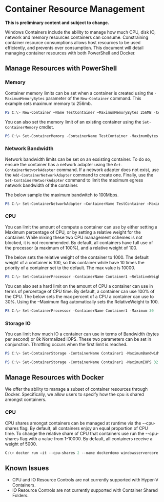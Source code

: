 # Container Resource Management

**This is preliminary content and subject to change.** 

Windows Containers include the ability to manage how much CPU, disk IO, network and memory resources containers can consume. Constraining container resource consumptions allows host resources to be used efficiently, and prevents over consumption. This document will detail managing container resources with both PowerShell and Docker.

## Manage Resources with PowerShell

### Memory

Container memory limits can be set when a container is created using the `-MaximumMemoryBytes` parameter of the `New-Container` command. This example sets maximum memory to 256mb.
 
```powershell
PS C:\> New-Container –Name TestContainer –MaximumMemoryBytes 256MB -ContainerimageName WindowsServerCore
```
You can also set the memory limit of an existing container using the `Set-ContainerMemory` cmdlet.

```powershell
PS C:\> Set-ContainerMemory -ContainerName TestContainer -MaximumBytes 256mb
```

### Network Bandwidth

Network bandwidth limits can be set on an exsisting container. To do so, ensure the container has a network adapter using the `Get-ContainerNetworkAdapter` command. If a network adapter does not exist, use the `Add-ContainerNetworkAdapter` command to create one. Finally, use the `Set-ContainerNetworkAdapter` command to limit the maximum egress network bandwidth of the container.

The below sample the maximum bandwitch to 100Mbps.

```powershell
PS C:\> Set-ContainerNetworkAdapter –ContainerName TestContainer –MaximumBandwidth 100000000
```

### CPU 

You can limit the amount of compute a container can use by either setting a Maximum percentage of CPU, or by setting a relative weight for the container. While mixing these two CPU management schemes is not blocked, it is not recommended. By default, all containers have full use of the processor (a maximum of 100%), and a relative weight of 100. 

The below sets the relative weight of the container to 1000. The default weight of a container is 100, so this container while have 10 times the priority of a container set to the default. The max value is 10000.

```powershell
PS C:\> Set-ContainerProcessor -ContainerName Container1 –RelativeWeight 10000
```
 
You can also set a hard limit on the amount of CPU a container can use in terms of percentage of CPU time. By default, a container can use 100% of the CPU. The below sets the max percent of a CPU a container can use to 30%. Using the –Maximum flag automatically sets the RelativeWeight to 100. 

```powershell
PS C:\> Set-ContainerProcessor -ContainerName Container1 -Maximum 30
```

### Storage IO

You can limit how much IO a container can use in terms of Bandwidth (bytes per second) or 8k Normalized IOPS. These two parameters can be set in conjunction. Throttling occurs when the first limit is reached. 

```powershell
PS C:\> Set-ContainerStorage -ContainerName Container1 -MaximumBandwidth 1000000
```
```powershell
PS C:\> Set-ContainerStorage -ContainerName Container1 -MaximumIOPS 32
```

## Manage Resources with Docker 

We offer the ability to manage a subset of container resources through Docker. Specifically, we allow users to specify how the cpu is shared amongst containers. 

### CPU

CPU shares amongst containers can be managed at runtime via the --cpu-shares flag. By default, all containers enjoy an equal proportion of CPU time. To change the relative share of CPU that containers use run the --cpu-shares flag with a value from 1-10000. By default, all containers receive a weight of 5000. 

```powershell 
C:\> docker run –it --cpu-shares 2 --name dockerdemo windowsservercore cmd
```

## Known Issues

- CPU and IO Resource Controls are not currently supported with Hyper-V Containers.
- IO Resource Controls are not currently supported with Container Shared Folders.

